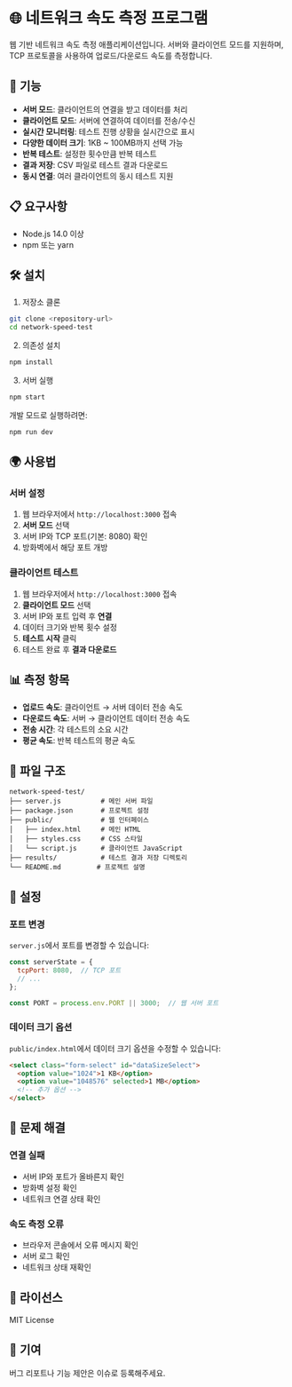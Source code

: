 # 🌐 네트워크 속도 측정 프로그램

웹 기반 네트워크 속도 측정 애플리케이션입니다. 서버와 클라이언트 모드를 지원하며, TCP 프로토콜을 사용하여 업로드/다운로드 속도를 측정합니다.

## 🚀 기능

- **서버 모드**: 클라이언트의 연결을 받고 데이터를 처리
- **클라이언트 모드**: 서버에 연결하여 데이터를 전송/수신
- **실시간 모니터링**: 테스트 진행 상황을 실시간으로 표시
- **다양한 데이터 크기**: 1KB ~ 100MB까지 선택 가능
- **반복 테스트**: 설정한 횟수만큼 반복 테스트
- **결과 저장**: CSV 파일로 테스트 결과 다운로드
- **동시 연결**: 여러 클라이언트의 동시 테스트 지원

## 📋 요구사항

- Node.js 14.0 이상
- npm 또는 yarn

## 🛠️ 설치

1. 저장소 클론
```bash
git clone <repository-url>
cd network-speed-test
```

2. 의존성 설치
```bash
npm install
```

3. 서버 실행
```bash
npm start
```

개발 모드로 실행하려면:
```bash
npm run dev
```

## 🌍 사용법

### 서버 설정

1. 웹 브라우저에서 `http://localhost:3000` 접속
2. **서버 모드** 선택
3. 서버 IP와 TCP 포트(기본: 8080) 확인
4. 방화벽에서 해당 포트 개방

### 클라이언트 테스트

1. 웹 브라우저에서 `http://localhost:3000` 접속
2. **클라이언트 모드** 선택
3. 서버 IP와 포트 입력 후 **연결**
4. 데이터 크기와 반복 횟수 설정
5. **테스트 시작** 클릭
6. 테스트 완료 후 **결과 다운로드**

## 📊 측정 항목

- **업로드 속도**: 클라이언트 → 서버 데이터 전송 속도
- **다운로드 속도**: 서버 → 클라이언트 데이터 전송 속도
- **전송 시간**: 각 테스트의 소요 시간
- **평균 속도**: 반복 테스트의 평균 속도

## 📁 파일 구조

```
network-speed-test/
├── server.js          # 메인 서버 파일
├── package.json       # 프로젝트 설정
├── public/            # 웹 인터페이스
│   ├── index.html     # 메인 HTML
│   ├── styles.css     # CSS 스타일
│   └── script.js      # 클라이언트 JavaScript
├── results/           # 테스트 결과 저장 디렉토리
└── README.md         # 프로젝트 설명
```

## 🔧 설정

### 포트 변경

`server.js`에서 포트를 변경할 수 있습니다:

```javascript
const serverState = {
  tcpPort: 8080,  // TCP 포트
  // ...
};

const PORT = process.env.PORT || 3000;  // 웹 서버 포트
```

### 데이터 크기 옵션

`public/index.html`에서 데이터 크기 옵션을 수정할 수 있습니다:

```html
<select class="form-select" id="dataSizeSelect">
  <option value="1024">1 KB</option>
  <option value="1048576" selected>1 MB</option>
  <!-- 추가 옵션 -->
</select>
```

## 🐛 문제 해결

### 연결 실패
- 서버 IP와 포트가 올바른지 확인
- 방화벽 설정 확인
- 네트워크 연결 상태 확인

### 속도 측정 오류
- 브라우저 콘솔에서 오류 메시지 확인
- 서버 로그 확인
- 네트워크 상태 재확인

## 📝 라이선스

MIT License

## 🤝 기여

버그 리포트나 기능 제안은 이슈로 등록해주세요.
